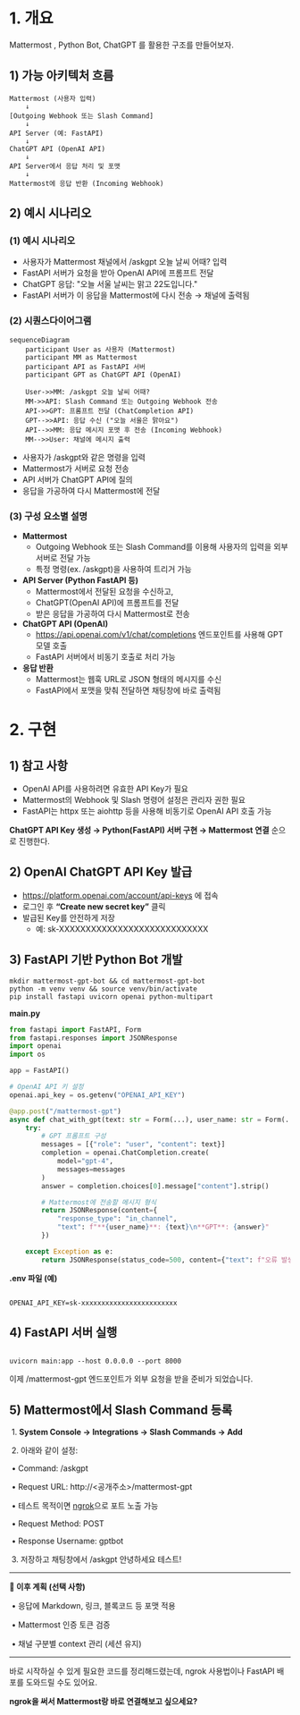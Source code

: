 # 1. 개요

Mattermost , Python Bot, ChatGPT 를 활용한 구조를 만들어보자.



## 1) 가능 아키텍처 흐름

```
Mattermost (사용자 입력)
    ↓
[Outgoing Webhook 또는 Slash Command]
    ↓
API Server (예: FastAPI)
    ↓
ChatGPT API (OpenAI API)
    ↓
API Server에서 응답 처리 및 포맷
    ↓
Mattermost에 응답 반환 (Incoming Webhook)
```



## 2) 예시 시나리오



### (1) 예시 시나리오

* 사용자가 Mattermost 채널에서 /askgpt 오늘 날씨 어때? 입력
* FastAPI 서버가 요청을 받아 OpenAI API에 프롬프트 전달
* ChatGPT 응답: "오늘 서울 날씨는 맑고 22도입니다."
* FastAPI 서버가 이 응답을 Mattermost에 다시 전송 → 채널에 출력됨



### (2) 시퀀스다이어그램

```mermaid
sequenceDiagram
    participant User as 사용자 (Mattermost)
    participant MM as Mattermost
    participant API as FastAPI 서버
    participant GPT as ChatGPT API (OpenAI)

    User->>MM: /askgpt 오늘 날씨 어때?
    MM->>API: Slash Command 또는 Outgoing Webhook 전송
    API->>GPT: 프롬프트 전달 (ChatCompletion API)
    GPT-->>API: 응답 수신 ("오늘 서울은 맑아요")
    API-->>MM: 응답 메시지 포맷 후 전송 (Incoming Webhook)
    MM-->>User: 채널에 메시지 출력
```

* 사용자가 /askgpt와 같은 명령을 입력
* Mattermost가 서버로 요청 전송
* API 서버가 ChatGPT API에 질의
* 응답을 가공하여 다시 Mattermost에 전달





### (3) 구성 요소별 설명

* **Mattermost**
  * Outgoing Webhook 또는 Slash Command를 이용해 사용자의 입력을 외부 서버로 전달 가능
  * 특정 명령(ex. /askgpt)을 사용하여 트리거 가능
* **API Server (Python FastAPI 등)**
  * Mattermost에서 전달된 요청을 수신하고,
  * ChatGPT(OpenAI API)에 프롬프트를 전달
  * 받은 응답을 가공하여 다시 Mattermost로 전송
* **ChatGPT API (OpenAI)**
  * https://api.openai.com/v1/chat/completions 엔드포인트를 사용해 GPT 모델 호출
  * FastAPI 서버에서 비동기 호출로 처리 가능
* **응답 반환**
  * Mattermost는 웹훅 URL로 JSON 형태의 메시지를 수신
  * FastAPI에서 포맷을 맞춰 전달하면 채팅창에 바로 출력됨





# 2. 구현



## 1) 참고 사항

* OpenAI API를 사용하려면 유효한 API Key가 필요
* Mattermost의 Webhook 및 Slash 명령어 설정은 관리자 권한 필요
* FastAPI는 httpx 또는 aiohttp 등을 사용해 비동기로 OpenAI API 호출 가능





**ChatGPT API Key 생성 → Python(FastAPI) 서버 구현 → Mattermost 연결** 순으로 진행한다.





## 2) OpenAI ChatGPT API Key 발급

* https://platform.openai.com/account/api-keys 에 접속
* 로그인 후 **“Create new secret key”** 클릭
* 발급된 Key를 안전하게 저장
  * 예: sk-XXXXXXXXXXXXXXXXXXXXXXXXXXXX





## 3) FastAPI 기반 Python Bot 개발

```
mkdir mattermost-gpt-bot && cd mattermost-gpt-bot
python -m venv venv && source venv/bin/activate
pip install fastapi uvicorn openai python-multipart
```

**main.py**

```python
from fastapi import FastAPI, Form
from fastapi.responses import JSONResponse
import openai
import os

app = FastAPI()

# OpenAI API 키 설정
openai.api_key = os.getenv("OPENAI_API_KEY")

@app.post("/mattermost-gpt")
async def chat_with_gpt(text: str = Form(...), user_name: str = Form(...)):
    try:
        # GPT 프롬프트 구성
        messages = [{"role": "user", "content": text}]
        completion = openai.ChatCompletion.create(
            model="gpt-4",
            messages=messages
        )
        answer = completion.choices[0].message["content"].strip()

        # Mattermost에 전송할 메시지 형식
        return JSONResponse(content={
            "response_type": "in_channel",
            "text": f"**{user_name}**: {text}\n**GPT**: {answer}"
        })

    except Exception as e:
        return JSONResponse(status_code=500, content={"text": f"오류 발생: {str(e)}"})
```



**.env 파일 (예)**

```

OPENAI_API_KEY=sk-xxxxxxxxxxxxxxxxxxxxxxxx

```





## 4) FastAPI 서버 실행

```

uvicorn main:app --host 0.0.0.0 --port 8000

```

이제 /mattermost-gpt 엔드포인트가 외부 요청을 받을 준비가 되었습니다.



## 5) Mattermost에서 Slash Command 등록

​	1.	**System Console → Integrations → Slash Commands → Add**

​	2.	아래와 같이 설정:

​	•	Command: /askgpt

​	•	Request URL: http://<공개주소>/mattermost-gpt

​	•	테스트 목적이면 [ngrok](https://ngrok.com/)으로 포트 노출 가능

​	•	Request Method: POST

​	•	Response Username: gptbot

​	3.	저장하고 채팅창에서 /askgpt 안녕하세요 테스트!



------



**🔄 이후 계획 (선택 사항)**

​	•	응답에 Markdown, 링크, 블록코드 등 포맷 적용

​	•	Mattermost 인증 토큰 검증

​	•	채널 구분별 context 관리 (세션 유지)



------



바로 시작하실 수 있게 필요한 코드를 정리해드렸는데, ngrok 사용법이나 FastAPI 배포를 도와드릴 수도 있어요.

**ngrok을 써서 Mattermost랑 바로 연결해보고 싶으세요?**

